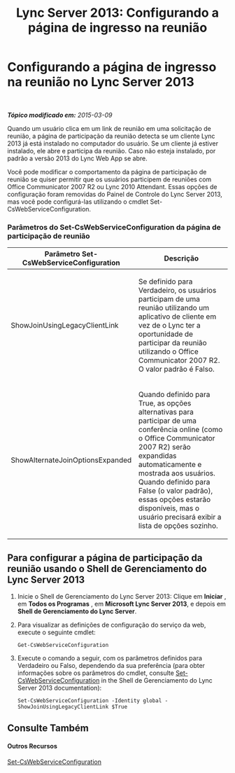 ﻿---
title: 'Lync Server 2013: Configurando a página de ingresso na reunião'
TOCTitle: Configurando a página de ingresso na reunião
ms:assetid: 45880423-47f4-49af-b825-cbd8e3fc1046
ms:mtpsurl: https://technet.microsoft.com/pt-br/library/JJ204861(v=OCS.15)
ms:contentKeyID: 49306580
ms.date: 05/19/2016
mtps_version: v=OCS.15
ms.translationtype: HT
---

# Configurando a página de ingresso na reunião no Lync Server 2013

 

_**Tópico modificado em:** 2015-03-09_

Quando um usuário clica em um link de reunião em uma solicitação de reunião, a página de participação da reunião detecta se um cliente Lync 2013 já está instalado no computador do usuário. Se um cliente já estiver instalado, ele abre e participa da reunião. Caso não esteja instalado, por padrão a versão 2013 do Lync Web App se abre.

Você pode modificar o comportamento da página de participação de reunião se quiser permitir que os usuários participem de reuniões com Office Communicator 2007 R2 ou Lync 2010 Attendant. Essas opções de configuração foram removidas do Painel de Controle do Lync Server 2013, mas você pode configurá-las utilizando o cmdlet Set-CsWebServiceConfiguration.

### Parâmetros do Set-CsWebServiceConfiguration da página de participação de reunião

<table>
<colgroup>
<col style="width: 50%" />
<col style="width: 50%" />
</colgroup>
<thead>
<tr class="header">
<th>Parâmetro Set-CsWebServiceConfiguration</th>
<th>Descrição</th>
</tr>
</thead>
<tbody>
<tr class="odd">
<td><p>ShowJoinUsingLegacyClientLink</p></td>
<td><p>Se definido para Verdadeiro, os usuários participam de uma reunião utilizando um aplicativo de cliente em vez de o Lync ter a oportunidade de participar da reunião utilizando o Office Communicator 2007 R2. O valor padrão é Falso.</p></td>
</tr>
<tr class="even">
<td><p>ShowAlternateJoinOptionsExpanded</p></td>
<td><p>Quando definido para True, as opções alternativas para participar de uma conferência online (como o Office Communicator 2007 R2) serão expandidas automaticamente e mostrada aos usuários. Quando definido para False (o valor padrão), essas opções estarão disponíveis, mas o usuário precisará exibir a lista de opções sozinho.</p></td>
</tr>
</tbody>
</table>


## Para configurar a página de participação da reunião usando o Shell de Gerenciamento do Lync Server 2013

1.  Inicie o Shell de Gerenciamento do Lync Server 2013: Clique em **Iniciar** , em **Todos os Programas** , em **Microsoft Lync Server 2013**, e depois em **Shell de Gerenciamento do Lync Server**.

2.  Para visualizar as definições de configuração do serviço da web, execute o seguinte cmdlet:
    
        Get-CsWebServiceConfiguration

3.  Execute o comando a seguir, com os parâmetros definidos para Verdadeiro ou Falso, dependendo da sua preferência (para obter informações sobre os parâmetros do cmdlet, consulte [Set-CsWebServiceConfiguration](set-cswebserviceconfiguration.md) in the Shell de Gerenciamento do Lync Server 2013 documentation):
    
        Set-CsWebServiceConfiguration -Identity global -ShowJoinUsingLegacyClientLink $True

## Consulte Também

#### Outros Recursos

[Set-CsWebServiceConfiguration](set-cswebserviceconfiguration.md)

